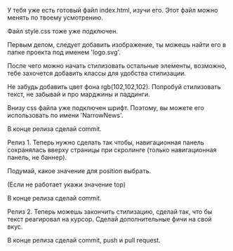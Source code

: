 У тебя уже есть готовый файл index.html, изучи его. Этот файл можно менять по твоему усмотрению.

Файл style.css тоже уже подключен.

Первым делом, следует добавить изображение, ты можешь найти его в папке проекта под именем 'logo.svg'.

После чего можно начать стилизовать остальные элементы, возможно, тебе захочется добавить классы для удобства стилизации.

Не забудь добавить цвет фона rgb(102,102,102). Попробуй стилизовать текст, не забывай и про марджины и паддинги.

Внизу css файла уже подключен шрифт. Поэтому, вы можете его использовать по имени 'NarrowNews'.

В конце релиза сделай commit.

Релиз 1.
Теперь нужно сделать так чтобы, навигационная панель сохранялась вверху страницы при скролинге (только навигационная панель, не баннер).

Подумай, какое значение для position выбрать.

(Если не работает укажи значение top)

В конце релиза сделай commit.

Релиз 2.
Теперь можешь закончить стилизацию, сделай так, что бы текст реагировал на курсор. Сделай дополнительные фичи на свой вкус.

В конце релиза сделай commit, push и pull request.